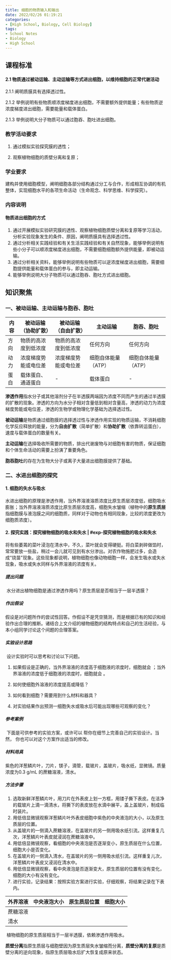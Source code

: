 ```yaml
---
title: 细胞的物质输入和输出
date: 2022/02/26 01:19:21
categories:
- [High School, Biology, Cell Biology]
tags:
- School Notes
- Biology
- High School
---
```


## 课程标准

#### 2.1 物质通过被动运输、主动运输等方式进出细胞，以维持细胞的正常代谢活动

2.1.1 阐明质膜具有选择透过性。

2.1.2 举例说明有些物质顺浓度梯度进出细胞，不需要额外提供能量；有些物质逆浓度梯度进出细胞，需要能量和载体蛋白。

2.1.3 举例说明大分子物质可以通过胞吞、胞吐进出细胞。

<!--more-->

### 教学活动要求

1. 通过模拟实验探究膜的透性；

2. 观察植物细胞的质壁分离和复原；

### 学业要求

​	建构并使用细胞模型，阐明细胞各部分结构通过分工与合作，形成相互协调的有机整体，实现细胞水平的各项生命活动（生命观念、科学思维、科学探究）。

### 内容说明

#### 物质进出细胞的方式

1. 通过开展模拟实验研究膜的透性、观察植物细胞质壁分离和复原等学习活动，分析实验现象发生的条件、原因，阐明质膜具有选择透过性。
2. 通过分析相关实践经验和有关生活实践经验和有关自然现象，能够举例说明有些小分子可以顺浓度梯度进出细胞，不需要细胞细胞额外提供能量，即被动运输。
3. 通过分析相关资料，能够举例说明有些物质可以逆浓度梯度进出细胞，需要细胞提供能量和载体蛋白的参与，即主动运输。
4. 能够举例说明大分子物质可以通过胞吞、胞吐方式进出细胞。

## 知识聚焦

### 一、被动运输、主动运输与胞吞、胞吐

| 内容 | 被动运输（协助扩散） | 被动运输（自由扩散） | 主动运输            | 胞吞、胞吐          |
| ---- | -------------------- | -------------------- | ------------------- | ------------------- |
| 方向 | 物质的高浓度到低浓度 | 物质的高浓度到低浓度 | 任何方向            | 任何方向            |
| 动力 | 浓度梯度势能或电位差 | 浓度梯度势能或电位差 | 细胞自体能量（ATP） | 细胞自体能量（ATP） |
| 蛋白 | 载体蛋白、通道蛋白   | -                    | 载体蛋白            | -                   |

​	**渗透作用**指水分子或其他溶剂分子在半透膜两端因为浓度不同而产生的通过半透膜的扩散的现象。渗透的方向为水分子相对含量低到相对含量高，渗透的动力为浓度梯度势能或电位差，渗透的生物学或物理化学基础为选择透过性。

​	**被动运输**是物质通过细胞膜的选择透过性与渗透作用实现的物质运输，不消耗细胞化学反应释放的能量，分为**自由扩散**（简单扩散）和**协助扩散**（依靠转运蛋白），速度与载体蛋白的数量有关。

​	**主动运输**在选择吸收所需要的物质，排出代谢废物与对细胞有害的物质，保证细胞和个体生命活动的需要上扮演了重要角色。

​	**胞吞胞吐**的存在为生物大分子或离子大量进出细胞膜提供了基础。

### 二、水进出细胞的探究

#### 1. 细胞的失水与吸水

​	水进出细胞的原理是渗透作用，当外界溶液溶质浓度比原生质层浓度低，细胞吸水膨胀；当外界溶液溶质浓度比原生质层浓度高，细胞失水皱缩（植物中的**原生质层**指细胞膜与液泡膜之间的细胞质，同样对于动物也有相同现象，比较的浓度更改为细胞质浓度）。

#### 2. 探究实践：探究植物细胞的吸水和失水 | #exp-探究植物细胞的吸水和失水

​	将有些萎蔫的菜叶浸泡在清水中，不久，菜叶就会变得硬挺。将白菜剥碎做馅时，常常要放一些盐，稍过一会儿就可见到有水分渗出。对农作物施肥过多，会造成“烧苗"现象。这些现象都说明，植物细胞也像动物细胞一样，会发生吸水或失水现象，吸水或失水同样与外界溶液的浓度有关。

##### 提出问题

​	水分进出植物细胞是通过渗透作用吗？原生质层是否相当于一层半透膜？

##### 作出假设

​	假设是对问题所作的尝试性回答。作假设不是凭空猜测，而是根据已有的知识和经验作出合理的推断。诸结合上文介绍的植物细胞的结构特点和自己的生活经验，与本小组同学讨论这个间题的合理答案。

##### 实验设计思路

​	设计实验时可以思考和讨论以下问题。

1. 如果假设是正确的，当外界溶液的浓度高于细胞液的浓度时，细胞就会        ；当外界溶液的浓度低于细胞液的浓度时，细胞就会        。

2. 如何使细胞外溶液的浓度提高或降低？
3. 如何看到细胞？需要用到什么材料和器具？
4. 对实验结果作出预测一细胞失水或吸水后可能出现哪些可观察的变化？

##### 参考案例
​	下面是可供参考的实验方案，或许可以  帮你在细节上完善自己的实验设计。当然，  你也可以对这个方案作出适当的修改。

##### 材料用具

​	紫色的洋葱鳞片叶，刀片，镁子，滴管，载玻片，盖玻片，吸水纸，显微镜。质量浓度为0.3 g/mL 的蔗糖溶液，清水。
##### 方法步骤

1. 选取新鲜洋葱鳞片叶，用刀片在外表皮上划一方框，用镂子撕下表皮。在洁净的载玻片上滴一滴清水，将撕下的表皮放在水滴中展平，盖上盖玻片，制成临时装片。
2. 用低倍显微镜观察洋葱鳞片叶外表皮细胞中紫色的中央液泡的大小，以及原生质层的位置。
3. 从盖玻片的一侧滴入蔗糖溶液，在盖玻片的另一侧用吸水纸引流。这样重复几次，洋葱鳞片叶表皮就浸润在蔗糖溶液中。
4. 用低倍显微镜观察，看细胞的中央液泡是否逐渐变小，原生质层在什么位置，细胞大小是否变化。
5. 在盖玻片的一侧滴入清水，在盖玻片的另一侧用吸水纸引流。这样重复儿次，洋葱鳞片叶表皮又浸润在清水中。
6. 用低倍显微镜观察，看中央液泡是否逐渐变大，原生质层的位置有没有变化，细胞的大小有没有变化。
7. 进行实验，记录结果：按照实验方案进行实验，仔细观察，将结果记录在下表内。

| 外界溶液 | 中央液泡大小 | 原生质层位置 | 细胞大小 |
| -------- | ------------ | ------------ | -------- |
| 蔗糖溶液 |              |              |          |
| 清水     |              |              |          |

​	植物细胞的原生质层相当于一层半透膜，依赖渗透作用吸水。

​	**质壁分离**指原生质层与细胞壁因为原生质层失水皱缩而分离，**质壁分离的复原**是质壁分离的逆向现象，指原生质层吸水后扩大恢复成原来状态。